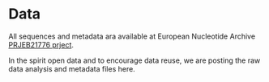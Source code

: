# Data

All sequences and metadata ara available at European Nucleotide Archive [PRJEB21776 prject](https://www.ebi.ac.uk/ena/data/view/PRJEB21776).  

In the spirit open data and to encourage data reuse, we are posting the raw data analysis and metadata files here.
